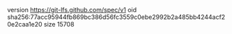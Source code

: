 version https://git-lfs.github.com/spec/v1
oid sha256:77acc95944fb869bc386d56fc3559c0ebe2992b2a485bb4244acf20e2caa1e20
size 15708
